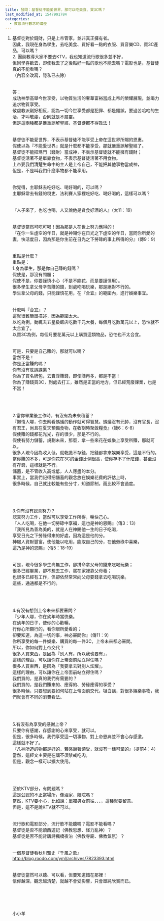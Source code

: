 ```yaml
---
title: 發問：基督徒不能愛世界，那可以吃美食、買3C嗎？
last_modified_at: 1547991784
categories:
  - 教會流行觀念的偏差
---
```


1.	基督徒對於錢財，只是上帝管家，並非真正擁有者。<br>因此，我現在身為學生，去吃美食、買好看一點的衣服、買音樂CD、買3C產品，可以嗎？<br>2.	團契教導大家不要去KTV，我也知道流行歌很多並不好，<br>但同學喜歡去，即使我去了之後點好一點的歌也不能去嗎？電影也是，基督徒真的不能看嗎？<br>（內容全改寫，隱私已去除）<br><br><!--more--><br>答：<br>成功神學高舉今世享受，以物質生活的奢華富裕當成上帝的榮耀展現，並竭力追求物質享受。<br>敬虔教派剛好相反，認為一切今世享受都是犯罪、都是錯誤，要過苦哈哈的生活，才叫敬虔，否則就是不屬靈。<br>但是這兩種都是嚴重誤解聖經，基督徒都不得效法！<br><br><br>基督徒不能愛世界，不表示基督徒不能享受上帝在這世界所賜的恩惠。<br>假使以為『不能愛世界』就是什麼都不能享受，那就嚴重誤解聖經了。<br>基督徒不能把瑪門（錢財）當成神，不表示基督徒就不能擁有錢財；<br>基督徒活著不是單靠食物，不表示基督徒活著不用食物。<br>上帝要我們清楚生命中的主人是上帝自己，不能把其他事物當成神，<br>但是，不是叫我們什麼事物都不能享用。<br><br><br>你覺得，主耶穌去吃好吃、喝好喝的，可以嗎？<br>主耶穌常去有錢的稅吏、法利賽人家裡吃好吃、喝好喝的，這樣可以嗎？<br> <br><br>『人子來了，也吃也喝，人又說他是貪食好酒的人』（太11：19）<br> <br><br>基督徒當然可吃可喝！因為那是人在世上努力應得的！<br>『在你一生虛空的年日，就是神賜你在日光之下虛空的年日，當同你所愛的妻，快活度日，因為那是你生前在日光之下勞碌的事上所得的分』（傳9：9）<br> <br><br>重點是什麼？<br>重點是：<br>1.身為學生，那是你自己賺的錢嗎？<br>假使是，那沒有問題；<br>假使不是，你要謹慎小心（不是不能花，而是要謹慎用）。<br>很多學生拿父母辛苦賺的錢，到處吃喝玩樂，那是絕對不行的。<br>學生拿父母的錢，只能謹慎花用，在『合宜』的範圍內，進行娛樂事宜。<br><br><br>什麼叫『合宜』？<br>這就很難簡單描述，因為範圍太大。<br>以吃為例，動輒去五星級飯店吃數千元大餐，每個月吃數萬元以上，恐怕就不太合宜了。<br>以買3C為例，每個月要花萬元以上購買這類物品，恐怕也不太合宜。<br><br><br>可是，只要是自己賺的，那就可以嗎？<br>當然不是！<br>你是正當賺的嗎？<br>你有沒有耽誤課業？<br>你為了買名牌包，去賣淫賺錢，即使賺再多，都是不當！<br>你為了賺錢買3C，到處去打工，雖然是正當的地方，但已經荒廢課業，也是不當！<br><br> <br><br><br>2.當你畢業後工作時，有沒有為未來積蓄？<br>『懶惰人哪，你去察看螞蟻的動作就可得智慧。螞蟻沒有元帥，沒有官長，沒有君王，尚且在夏天預備食物，在收割時聚斂糧食』（箴6：6-8）<br>假使賺的錢都花光光，存的很少，那是不行的。<br>假使有努力儲蓄，規劃未來，那麼，拿一些來花在娛樂上享受所賺，那就可以。<br>很多人現今因為收入低，就乾脆不存錢，把錢都拿來娛樂享受，這是不行的。<br>當你賺的不多，可是你花在3C的金錢比例很高，使你存不了什麼錢，甚至沒有存錢，這樣就是不行。<br>儲蓄，是不管收入高或低，人人應盡的本分。<br>事實上，當我們記得把儲蓄的觀念放在娛樂花費的評估上時，<br>很多時候，自己就比較能有些分寸，知道節制，而比較不會過度。<br><br><br><br><br>3.你有沒有認真努力？<br>認真努力工作，當然可以享受工作所得，暢快己心。<br>『人人吃喝，在他一切勞碌中享福，這也是神的恩賜』（傳3：13）<br>『我所見為善為美的，就是人在神賜他一生的日子吃喝，<br>享受日光之下勞碌得來的好處，因為這是他的分。<br>神賜人資財豐富，使他能以吃用，能取自己的分，在他勞碌中喜樂，<br>這乃是神的恩賜』（傳5：18-19）<br><br><br>可是，現今很多學生尚無工作，卻拼命拿父母的錢來吃喝玩樂；<br>很多已經畢業，卻不想去工作，窩在家裡靠父母養；<br>也很多已經有工作，但卻依然常常向父母要錢拿去吃喝玩樂。<br>這些，通通都是不行的。<br> <br><br><br><br>4.有沒有想到上帝未來都要審問？<br>『少年人哪，你在幼年時當快樂。<br>在幼年的日子，使你的心歡暢，<br>行你心所願行的，看你眼所愛看的；<br>卻要知道，為這一切的事，神必審問你』（傳11：9）<br>你所享受的每一件娛樂、購買的每一件3C，上帝未來都必審問。<br>所以，你如何對上帝交代？<br>很多人買東西，是因為『別人有，所以我也要有』，<br>這樣的理由，可以讓你在上帝面前站立得住嗎？<br>很多人買東西，是因為『我要拿去對別人炫耀』，<br>這樣的理由，可以讓你在上帝面前站立得住嗎？<br>我們買的，是真的我們有需要的？<br>我們買的，是我們賺來的、應得的、勞碌應得的享受？<br>很多時候，只要想到要如何站在上帝面前交代，坦白講，對很多娛樂事物，我們就會有不同的消費看法。<br> <br><br><br><br>5.有沒有為享受的感謝上帝？<br>只要你有感謝，存感謝的心來享受，就可以。<br>但是，很多時候，我們享受這一切事物，對上帝恩典並不會心存感激，<br>這樣就不好了。 <br>『凡神所造的物都是好的，若感謝著領受，就沒有一樣可棄的』（提前4：4）<br>當然，這經文主要是在講不須禁戒吃肉，<br>但是，觀念一樣可以擴大使用。<br><br><br><br> <br>至於KTV部分，有問題嗎？<br>這是公認的不正當場所，像酒家、妓院嗎？<br>當然，KTV要小心，比如說：單獨男女前往、、、，這種就要留意。<br>但是，這不是說KTV就不可以。<br> <br> <br>流行歌和電影部分，流行歌不能聽嗎？電影不能看嗎？<br>基督徒是否不能讀西遊記（佛教思想、怪力亂神）？<br>基督徒是否不能背唐詩楓橋夜泊（佛教寺廟、佛教氣氛）？<br> <br><br>一個基督徒看秋川雅史『千風之歌』 <br>http://blog.roodo.com/yml/archives/7823393.html<br> <br><br>基督徒當然可以聽、可以看，但要知道錯在那裡！<br>信仰越深，觀念越清楚，就越不會受影響，只會單純欣賞而已。<br> <br><br><br><br><br>小小羊<br><br><br><br><br><br>
